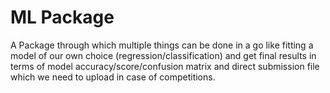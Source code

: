 # ML Package

A Package through which multiple things can be done in a go like fitting a model of our own choice (regression/classification) and get final results in terms of model accuracy/score/confusion matrix and direct submission file which we need to upload in case of competitions.